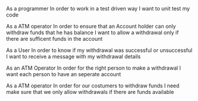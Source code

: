 As a programmer
In order to work in a test driven way
I want to unit test my code

As a ATM operator
In order to ensure that an Account holder can only withdraw funds that he has balance
I want to allow a withdrawal only if there are sufficent funds in the account


As a User
In order to know if my withdrawal was successful or unsuccessful
I want to receive a message with my withdrawal details

As an ATM Operator 
In order for the right person to make a withdrawal
I want each person to have an seperate account

As a ATM operator
In order for our costumers to withdraw funds
I need make sure that we only allow withdrawals if there are funds available